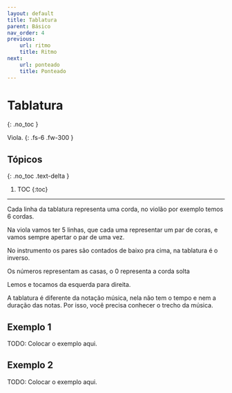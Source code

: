 ```yaml
---
layout: default
title: Tablatura
parent: Básico
nav_order: 4
previous:
    url: ritmo
    title: Ritmo
next:
    url: ponteado
    title: Ponteado
---
```


# Tablatura
{: .no_toc }

Viola.
{: .fs-6 .fw-300 }

## Tópicos
{: .no_toc .text-delta }

1. TOC
{:toc}

---

Cada linha da tablatura representa uma corda, no violão por exemplo temos 6 cordas.

Na viola vamos ter 5 linhas, que cada uma representar um par de coras, e vamos sempre apertar o par de uma vez.

No instrumento os pares são contados de baixo pra cima, na tablatura é o inverso.

Os números representam as casas, o 0 representa a corda solta

Lemos e tocamos da esquerda para direita.

A tablatura é diferente da notação música, nela não tem o tempo e nem a duração das notas. Por isso, você precisa conhecer o trecho da música.

## Exemplo 1

TODO: Colocar o exemplo aqui.

## Exemplo 2

TODO: Colocar o exemplo aqui.
